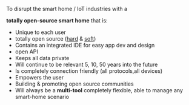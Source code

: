 To disrupt the smart home / IoT industries with a   
  
  **totally open-source smart home** that is:


* Unique to each user
* totally open source ([hard](https://circuithub.com/explore?q=MyOctopus&tools=eagle,kicad,altium,circuitmaker) & [soft](https://github.com/MyOctopus))
* Contains an integrated IDE for easy app dev and design
* open API
* Keeps all data private
* Will continue to be relevant 5, 10, 50 years into the future
* Is completely connection friendly (all protocols,all devices)
* Empowers the user
* Building & promoting open source communities
* Will always be a **multi-tool** completely flexible, able to manage any smart-home scenario 